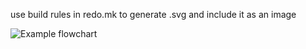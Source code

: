 use build rules in redo.mk to generate .svg and include it as an image

![Example flowchart](diagram.svg)
